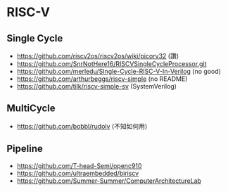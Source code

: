 # RISC-V

## Single Cycle

* https://github.com/riscv2os/riscv2os/wiki/picorv32 (讚)
* https://github.com/SnrNotHere16/RISCVSingleCycleProcessor.git
* https://github.com/merledu/SIngle-Cycle-RISC-V-In-Verilog (no good)
* https://github.com/arthurbeggs/riscv-simple (no README)
* https://github.com/tilk/riscv-simple-sv (SystemVerilog)

## MultiCycle

* https://github.com/bobbl/rudolv (不知如何用)

## Pipeline

* https://github.com/T-head-Semi/openc910
* https://github.com/ultraembedded/biriscv
* https://github.com/Summer-Summer/ComputerArchitectureLab
